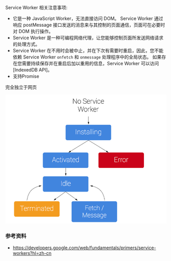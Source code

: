 

Service Worker 相关注意事项:

- 它是一种 JavaScript Worker，无法直接访问 DOM。 Service Worker 通过响应 postMessage 接口发送的消息来与其控制的页面通信，页面可在必要时对 DOM 执行操作。
- Service Worker 是一种可编程网络代理，让您能够控制页面所发送网络请求的处理方式。
- Service Worker 在不用时会被中止，并在下次有需要时重启，因此，您不能依赖 Service Worker `onfetch` 和 `onmessage` 处理程序中的全局状态。 如果存在您需要持续保存并在重启后加以重用的信息，Service Worker 可以访问 [IndexedDB API]。
- 支持Promise

完全独立于网页

![image-20220215133948570](./img/image-20220215133948570.png)



### 参考资料

- https://developers.google.com/web/fundamentals/primers/service-workers?hl=zh-cn